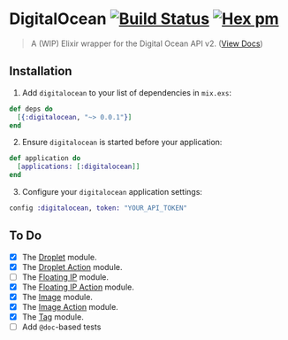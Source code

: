 # DigitalOcean [![Build Status](https://travis-ci.org/lukeed/elixir-digitalocean.svg?branch=master)](https://travis-ci.org/lukeed/elixir-digitalocean) [![Hex pm](http://img.shields.io/hexpm/v/digitalocean.svg?style=flat)](https://hex.pm/packages/digitalocean)

> A (WIP) Elixir wrapper for the Digital Ocean API v2. ([View Docs](https://hexdocs.pm/digitalocean/))

## Installation

1. Add `digitalocean` to your list of dependencies in `mix.exs`:

  ```elixir
  def deps do
    [{:digitalocean, "~> 0.0.1"}]
  end
  ```

2. Ensure `digitalocean` is started before your application:

  ```elixir
  def application do
    [applications: [:digitalocean]]
  end
  ```

3. Configure your `digitalocean` application settings:

  ```elixir
  config :digitalocean, token: "YOUR_API_TOKEN"
  ```

## To Do

- [x] The [Droplet](https://developers.digitalocean.com/documentation/v2/#droplets) module.
- [x] The [Droplet Action](https://developers.digitalocean.com/documentation/v2/#droplet-actions) module.
- [ ] The [Floating IP](https://developers.digitalocean.com/documentation/v2/#floating-ips) module.
- [x] The [Floating IP Action](https://developers.digitalocean.com/documentation/v2/#floating-ip-actions) module.
- [x] The [Image](https://developers.digitalocean.com/documentation/v2/#images) module.
- [x] The [Image Action](https://developers.digitalocean.com/documentation/v2/#image-actions) module.
- [x] The [Tag](https://developers.digitalocean.com/documentation/v2/#tags) module.
- [ ] Add `@doc`-based tests
